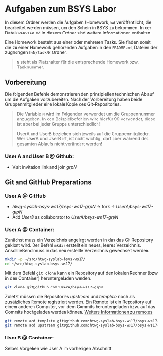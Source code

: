 # Aufgaben zum BSYS Labor

In diesem Ordner werden die Aufgaben (Homework,`hw`) veröffentlicht, die bearbeitet werden müssen, um den Schein in BSYS zu bekommen. In der Datei `OVERVIEW.md` in diesem Ordner sind weitere Informationen enthalten.

Eine Homework besteht aus einer oder mehreren Tasks. Sie finden somit die zu einer Homework gehörenden Aufgaben in den `README.md`, Dateien der zughörigen `hwN/taskN/` Ordner.

> `N` steht als Platzhalter für die entsprechende Homework bzw. Tasknummer.

## Vorbereitung
Die folgenden Befehle demonstrieren den prinzipiellen technischen Ablauf um die Aufgaben vorzubereiten.
Nach der Vorbereitung haben beide Gruppenmitglieder eine lokale Kopie des Git-Repositories.

> Die Variable `N` wird im Folgenden verwendet um die Gruppennummer anzugeben.
> In den Beispielbefehlen wird hierfür 99 verwendet, diese ist aber bei jeder Gruppe unterschiedlich!
>
> UserA und UserB beziehen sich jeweils auf die Gruppenmitglieder.
> Wer UserA und UserB ist, ist nicht wichtig, darf aber während des gesamten Ablaufs nicht verändert werden!

### User A and User B @ Github:
* Visit invitation link and join _grpN_

## Git and GitHub Preparations

### User A @ GitHub
* *htwg-syslab-bsys-ws17/bsys-ws17-grpN* -> fork -> *UserA/bsys-ws17-grpN*
* Add _UserB_ as collaborator to *UserA/bsys-ws17-grpN*

### User A @ Container:

Zunächst muss ein Verzeichnis angelegt werden in das das Git Repository geklont wird. Der Befehl `mkdir` erstellt ein neues, leeres Verzeichnis. Anschließend muss in das neu erstellte Verzeichnis gewechselt werden.
```bash
mkdir -p ~/src/htwg-syslab-bsys-ws17/
cd ~/src/htwg-syslab-bsys-ws17/
```

Mit dem Befehl `git clone` kann ein Repository auf den lokalen Rechner (bzw in den Container) heruntergeladen werden.
```bash
git clone git@github.com:UserA/bsys-ws17-grpN
```

Zuletzt müssen die Repositories *upstream* und *template* noch als zusätzliches Remote registriert werden. Ein Remote ist ein Repository auf einem anderen Computer, von dem Commits heruntergeladen bzw. auf das Commits hochgeladen werden können. [Weitere Informationen zu remotes](https://git-scm.com/book/en/v2/Git-Basics-Working-with-Remotes)
```bash
git remote add template git@github.com:htwg-syslab-bsys-ws17/bsys-ws17-template.git
git remote add upstream git@github.com:htwg-syslab-bsys-ws17/bsys-ws17-grpN.git
```

### User B @ Container:

Selbes Vorgehen wie User A im vorherigen Abschnitt
